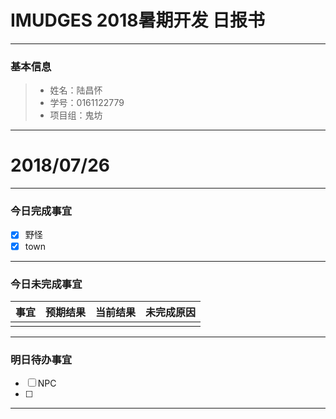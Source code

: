 # IMUDGES 2018暑期开发 日报书
-------


### 基本信息
> * 姓名：陆昌怀
> * 学号：0161122779
> * 项目组：鬼坊

-------


# 2018/07/26

-------

### 今日完成事宜
- [x]  野怪
- [x]  town

-----
### 今日未完成事宜


| 事宜     |预期结果| 当前结果  | 未完成原因   | 
| --------   | -----:  | -----:  | :----:  |
|    |   |   |   |


------
### 明日待办事宜
- [ ] NPC
- [ ] 
-------
